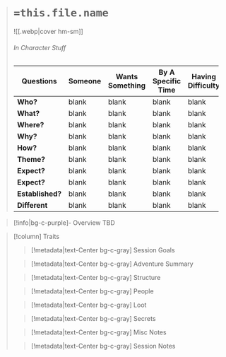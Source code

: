 
> # `=this.file.name`
> ![[.webp|cover hm-sm]]
> ###### In Character Stuff
> Questions |  Someone | Wants Something | By A Specific Time | Having Difficulty | Using | Because |
> ---|---|---|---|---|---|---|
> **Who?** | blank | blank | blank | blank | blank | blank | 
> **What?** | blank | blank | blank | blank | blank | blank | 
> **Where?** | blank | blank | blank | blank | blank | blank |
> **Why?** | blank | blank | blank | blank | blank | blank |
> **How?** | blank | blank | blank | blank | blank | blank | 
> **Theme?** | blank | blank | blank | blank | blank | blank | 
> **Expect?** | blank | blank | blank | blank | blank | blank |
> **Expect?** | blank | blank | blank | blank | blank | blank |
> **Established?** | blank | blank | blank | blank | blank | blank |
> **Different** | blank | blank | blank | blank | blank | blank |

> [!info|bg-c-purple]- Overview
TBD

> [!column] Traits
>> [!metadata|text-Center bg-c-gray] Session Goals
>> 
>
>> [!metadata|text-Center bg-c-gray] Adventure Summary
>> 
>
>> [!metadata|text-Center bg-c-gray] Structure
>> 
>
>> [!metadata|text-Center bg-c-gray] People
>>
>
>> [!metadata|text-Center bg-c-gray] Loot
>> 
>
>> [!metadata|text-Center bg-c-gray] Secrets 
>
>> [!metadata|text-Center bg-c-gray] Misc Notes
>> 
>
>> [!metadata|text-Center bg-c-gray] Session Notes
>> 

